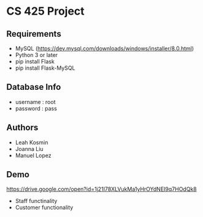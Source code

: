 # CS 425 Project

## Requirements
- MySQL (https://dev.mysql.com/downloads/windows/installer/8.0.html)
- Python 3 or later
- pip install Flask
- pip install Flask-MySQL

## Database Info
- username : root
- password : pass

## Authors
- Leah Kosmin
- Joanna Liu
- Manuel Lopez

## Demo 
https://drive.google.com/open?id=1j21I78XLVukMa1yHrOYdNEI9q7HOdQk8
- Staff functinality
- Customer functionality
